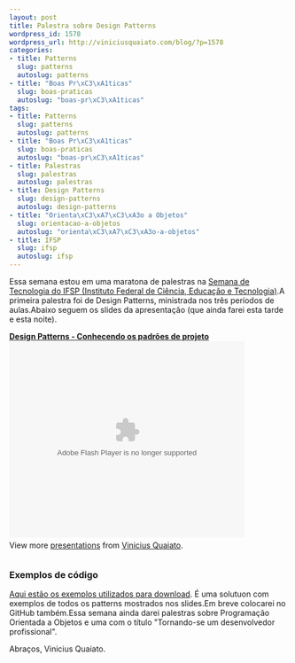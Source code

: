 ```yaml
--- 
layout: post
title: Palestra sobre Design Patterns
wordpress_id: 1578
wordpress_url: http://viniciusquaiato.com/blog/?p=1578
categories: 
- title: Patterns
  slug: patterns
  autoslug: patterns
- title: "Boas Pr\xC3\xA1ticas"
  slug: boas-praticas
  autoslug: "boas-pr\xC3\xA1ticas"
tags: 
- title: Patterns
  slug: patterns
  autoslug: patterns
- title: "Boas Pr\xC3\xA1ticas"
  slug: boas-praticas
  autoslug: "boas-pr\xC3\xA1ticas"
- title: Palestras
  slug: palestras
  autoslug: palestras
- title: Design Patterns
  slug: design-patterns
  autoslug: design-patterns
- title: "Orienta\xC3\xA7\xC3\xA3o a Objetos"
  slug: orientacao-a-objetos
  autoslug: "orienta\xC3\xA7\xC3\xA3o-a-objetos"
- title: IFSP
  slug: ifsp
  autoslug: ifsp
---
```

Essa semana estou em uma maratona de palestras na [Semana de Tecnologia do IFSP (Instituto Federal de Ciência, Educação e Tecnologia)](http://www.ifsp.edu.br/lwp/workplace).A primeira palestra foi de Design Patterns, ministrada nos três períodos de aulas.Abaixo seguem os slides da apresentação (que ainda farei esta tarde e esta noite).<div style="width:425px" id="__ss_5241983">**[Design Patterns - Conhecendo os padrões de projeto](http://www.slideshare.net/viniciusquaiato/design-patterns-conhecendo-os-padres-de-projeto "Design Patterns - Conhecendo os padrões de projeto")**<object id="__sse5241983" width="425" height="355"><param name="movie" value="http://static.slidesharecdn.com/swf/ssplayer2.swf?doc=designpatterns-viniciusquaiato-100920100933-phpapp01&stripped_title=design-patterns-conhecendo-os-padres-de-projeto&userName=viniciusquaiato" /><param name="allowFullScreen" value="true" /><param name="allowScriptAccess" value="always" /><embed name="__sse5241983" src="http://static.slidesharecdn.com/swf/ssplayer2.swf?doc=designpatterns-viniciusquaiato-100920100933-phpapp01&stripped_title=design-patterns-conhecendo-os-padres-de-projeto&userName=viniciusquaiato" type="application/x-shockwave-flash" allowscriptaccess="always" allowfullscreen="true" width="425" height="355"></embed></object><div style="padding:5px 0 12px">View more [presentations](http://www.slideshare.net/) from [Vinicius Quaiato](http://www.slideshare.net/viniciusquaiato).</div></div>

### Exemplos de código
[Aqui estão os exemplos utilizados para download](http://viniciusquaiato.com/files/codesamples/IFSP/DesignPatterns.zip). É uma solutuon com exemplos de todos os patterns mostrados nos slides.Em breve colocarei no GitHub também.Essa semana ainda darei palestras sobre Programação Orientada a Objetos e uma com o título "Tornando-se um desenvolvedor profissional".

Abraços,
Vinicius Quaiato.
